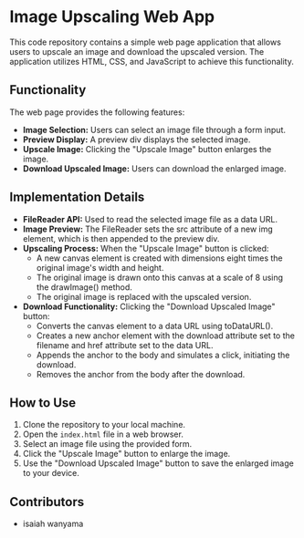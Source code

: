 # Image Upscaling Web App

This code repository contains a simple web page application that allows users to upscale an image and download the upscaled version. The application utilizes HTML, CSS, and JavaScript to achieve this functionality.

## Functionality

The web page provides the following features:

- **Image Selection:** Users can select an image file through a form input.
- **Preview Display:** A preview div displays the selected image.
- **Upscale Image:** Clicking the "Upscale Image" button enlarges the image.
- **Download Upscaled Image:** Users can download the enlarged image.

## Implementation Details

- **FileReader API:** Used to read the selected image file as a data URL.
- **Image Preview:** The FileReader sets the src attribute of a new img element, which is then appended to the preview div.
- **Upscaling Process:** When the "Upscale Image" button is clicked:
    - A new canvas element is created with dimensions eight times the original image's width and height.
    - The original image is drawn onto this canvas at a scale of 8 using the drawImage() method.
    - The original image is replaced with the upscaled version.
- **Download Functionality:** Clicking the "Download Upscaled Image" button:
    - Converts the canvas element to a data URL using toDataURL().
    - Creates a new anchor element with the download attribute set to the filename and href attribute set to the data URL.
    - Appends the anchor to the body and simulates a click, initiating the download.
    - Removes the anchor from the body after the download.

## How to Use

1. Clone the repository to your local machine.
2. Open the `index.html` file in a web browser.
3. Select an image file using the provided form.
4. Click the "Upscale Image" button to enlarge the image.
5. Use the "Download Upscaled Image" button to save the enlarged image to your device.

## Contributors

- isaiah wanyama

